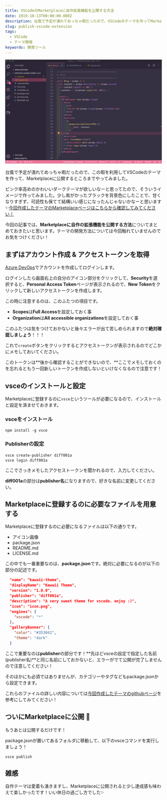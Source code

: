 ```yaml
---
title: VSCodeのMarketplaceに自作拡張機能を公開する方法
date: 2019-10-13T00:00:00.000Z
description: 台風で予定が潰れてめっちゃ暇だったので、VSCodeのテーマを作ってMarketplaceに公開するところまでやってみました。ピンク率高めのかわいいダークテーマが欲しいなーと思ってたので、そういうイメージで作ってみました。少し紫がかったブラックを背景色にしたことで、甘くなりすぎず可読性も保てていい感じになったんじゃないかなーと思います✨
slug: publish-vscode-extension
tags: 
  - VSCode
  - テーマ開発
keywords: 開発ツール
---
```


![Kawaii Themeのプレビュー画像](preview.png)

台風で予定が潰れてめっちゃ暇だったので、この暇を利用してVSCodeのテーマを作って、Marketplaceに公開するところまでやってみました。

ピンク率高めのかわいいダークテーマが欲しいなーと思ってたので、そういうイメージで作ってみました。少し紫がかったブラックを背景色にしたことで、甘くなりすぎず、可読性も保てて結構いい感じになったんじゃないかなーと思います✨[今回作成したテーマのMarketplaceページはこちらから確認してみてください！](https://marketplace.visualstudio.com/items?itemName=diff001a.kawaii-theme)

今回の記事では、**Marketplaceに自作の拡張機能を公開する方法**についてまとめておきたいと思います。テーマの開発方法については今回触れていませんのでお気をつけください！

## まずはアカウント作成 & アクセストークンを取得

[Azure DevOps](https://dev.azure.com/)でアカウントを作成してログインします。

ログインしたら画面右上の自分のアイコン部分をクリックして、**Security**を選択すると、**Personal Access Token**ページが表示されるので、**New Token**をクリックして新しいアクセストークンを作成します。

この時に注意するのは、このふたつの項目です。

- **Scopes**は**Full Access**を設定しておく事
- **Organization**は**All accessible organizations**を設定しておく事

このふたつは気をつけておかないと後々エラーが出て苦しめられますので**絶対確認しましょう**！！！

これで`create`ボタンをクリックするとアクセストークンが表示されるのでどこかにメモしておいてください。

このトークンは**後から確認することができないので、**ここでメモしておくのを忘れるともう一回新しいトークンを作成しないといけなくなるので注意です！

## vsceのインストールと設定

Marketplaceに登録するのに`vsce`というツールが必要になるので、インストールと設定を済ませておきます。

### vsceをインストール

```
npm install -g vsce
```

### Publisherの設定

```
vsce create-publisher diff001a
vsce login diff001a
```

ここでさっきメモしたアクセストークンを聞かれるので、入力してください。

**diff001a**の部分は**publisher名**になりますので、好きな名前に変更してください。

## Marketplaceに登録するのに必要なファイルを用意する

Marketplaceに登録するのに必要になるファイルは以下の通りです。

- アイコン画像
- package.json
- README.md
- LICENSE.md

この中でも一番重要なのは、**package.json**です。絶対に必要になるのが以下の部分の記述です。

```json
  "name": "kawaii-theme",
  "displayName": "Kawaii Theme",
  "version": "1.0.0",
  "publisher": "diff001a",
  "description": "A very sweet theme for vscode. enjoy :)",
  "icon": "icon.png",
  "engines": {
    "vscode": "*"
  },
  "galleryBanner": {
    "color": "#353042",
    "theme": "dark"
  }
```

ここで重要なのは**publisher**の部分です！**先ほどvsceの設定で指定した名前(publisher名)**と同じ名前にしておかないと、エラーがでて公開が完了しませんので注意してください！

そのほかにも必須ではありませんが、カテゴリーやタグなどもpackage.jsonから設定できます。

これらのファイルの詳しい内容については[今回作成したテーマのgithubページ](https://github.com/diff001a/KawaiiTheme)を参考にしてみてください！

## ついにMarketplaceに公開 🎉

もうあとは公開するだけです！

package.jsonが置いてあるフォルダに移動して、以下のvsceコマンドを実行しましょう！

```
vsce publish
```

## 雑感

自作テーマは愛着も湧きますし、Marketplaceに公開されると少し達成感も味わえて楽しかったです！いい休日の過ごし方でした✨
